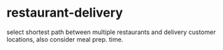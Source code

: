 # restaurant-delivery
select shortest path between multiple restaurants and delivery customer locations, also consider meal prep. time.
